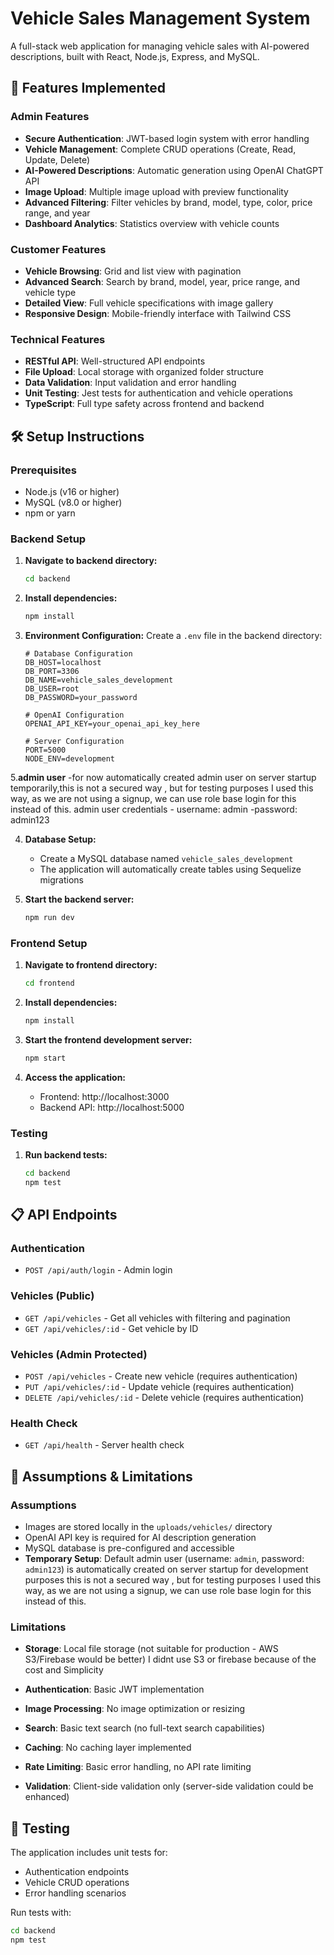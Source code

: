 # Vehicle Sales Management System

A full-stack web application for managing vehicle sales with AI-powered descriptions, built with React, Node.js, Express, and MySQL.

## 🚀 Features Implemented

### Admin Features
- **Secure Authentication**: JWT-based login system with error handling
- **Vehicle Management**: Complete CRUD operations (Create, Read, Update, Delete)
- **AI-Powered Descriptions**: Automatic generation using OpenAI ChatGPT API
- **Image Upload**: Multiple image upload with preview functionality
- **Advanced Filtering**: Filter vehicles by brand, model, type, color, price range, and year
- **Dashboard Analytics**: Statistics overview with vehicle counts

### Customer Features
- **Vehicle Browsing**: Grid and list view with pagination
- **Advanced Search**: Search by brand, model, year, price range, and vehicle type
- **Detailed View**: Full vehicle specifications with image gallery
- **Responsive Design**: Mobile-friendly interface with Tailwind CSS

### Technical Features
- **RESTful API**: Well-structured API endpoints
- **File Upload**: Local storage with organized folder structure
- **Data Validation**: Input validation and error handling
- **Unit Testing**: Jest tests for authentication and vehicle operations
- **TypeScript**: Full type safety across frontend and backend

## 🛠️ Setup Instructions

### Prerequisites
- Node.js (v16 or higher)
- MySQL (v8.0 or higher)
- npm or yarn

### Backend Setup

1. **Navigate to backend directory:**
   ```bash
   cd backend
   ```

2. **Install dependencies:**
   ```bash
   npm install
   ```

3. **Environment Configuration:**
   Create a `.env` file in the backend directory:
   ```env
   # Database Configuration
   DB_HOST=localhost
   DB_PORT=3306
   DB_NAME=vehicle_sales_development
   DB_USER=root
   DB_PASSWORD=your_password

   # OpenAI Configuration
   OPENAI_API_KEY=your_openai_api_key_here

   # Server Configuration
   PORT=5000
   NODE_ENV=development
   ```

5.**admin user**
   -for now automatically created admin user on server startup temporarily,this is not a secured way , but for testing purposes I used this way, as we are not using a signup, we can use role base login for this instead of this.
   admin user credentials
     - username:  admin
     -password: admin123  

4. **Database Setup:**
   - Create a MySQL database named `vehicle_sales_development`
   - The application will automatically create tables using Sequelize migrations

5. **Start the backend server:**
   ```bash
   npm run dev
   ```

### Frontend Setup

1. **Navigate to frontend directory:**
   ```bash
   cd frontend
   ```

2. **Install dependencies:**
   ```bash
   npm install
   ```

3. **Start the frontend development server:**
   ```bash
   npm start
   ```

4. **Access the application:**
   - Frontend: http://localhost:3000
   - Backend API: http://localhost:5000

### Testing

1. **Run backend tests:**
   ```bash
   cd backend
   npm test
   ```

## 📋 API Endpoints

### Authentication
- `POST /api/auth/login` - Admin login

### Vehicles (Public)
- `GET /api/vehicles` - Get all vehicles with filtering and pagination
- `GET /api/vehicles/:id` - Get vehicle by ID

### Vehicles (Admin Protected)
- `POST /api/vehicles` - Create new vehicle (requires authentication)
- `PUT /api/vehicles/:id` - Update vehicle (requires authentication)
- `DELETE /api/vehicles/:id` - Delete vehicle (requires authentication)

### Health Check
- `GET /api/health` - Server health check

## 🔧 Assumptions & Limitations

### Assumptions
- Images are stored locally in the `uploads/vehicles/` directory
- OpenAI API key is required for AI description generation
- MySQL database is pre-configured and accessible
- **Temporary Setup**: Default admin user (username: `admin`, password: `admin123`) is automatically created on server startup for development purposes
this is not a secured way , but for testing purposes I used this way, as we are not using a signup, we can use role base login for this instead of this.

### Limitations
- **Storage**: Local file storage (not suitable for production - AWS S3/Firebase would be better)
I didnt use S3 or firebase because of the cost and Simplicity

- **Authentication**: Basic JWT implementation
- **Image Processing**: No image optimization or resizing
- **Search**: Basic text search (no full-text search capabilities)
- **Caching**: No caching layer implemented
- **Rate Limiting**: Basic error handling, no API rate limiting
- **Validation**: Client-side validation only (server-side validation could be enhanced)


## 🧪 Testing

The application includes unit tests for:
- Authentication endpoints
- Vehicle CRUD operations
- Error handling scenarios

Run tests with:
```bash
cd backend
npm test
```
